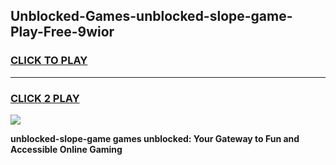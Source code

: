 
## Unblocked-Games-unblocked-slope-game-Play-Free-9wior
<h3>
<a href="https://premium76.site?title=unblocked-slope-game&ref=18A1">CLICK TO PLAY</a></h3>
<hr>

<h3>
<a href="https://premium76.site?title=unblocked-slope-game&ref=18A1">CLICK 2 PLAY</a>
  
</h3>

<a href="https://premium76.site?title=unblocked-slope-game&ref=18A1"><img src="https://clearcache.store/games.png"></a>


**unblocked-slope-game games unblocked: Your Gateway to Fun and Accessible Online Gaming**
